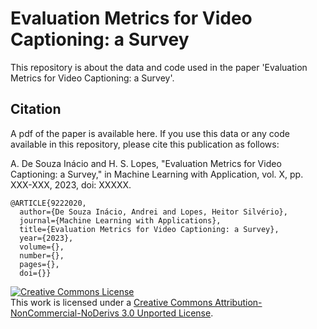 # Evaluation Metrics for Video Captioning: a Survey

This repository is about the data and code used in the paper 'Evaluation Metrics for Video Captioning: a Survey'.





## Citation

A pdf of the paper is available here. If you use this data or any code available in this repository, please cite this publication as follows:


A. De Souza Inácio and H. S. Lopes, "Evaluation Metrics for Video Captioning: a Survey," in Machine Learning with Application, vol. X, pp. XXX-XXX, 2023, doi: XXXXX.

```
@ARTICLE{9222020,
  author={De Souza Inácio, Andrei and Lopes, Heitor Silvério},
  journal={Machine Learning with Applications}, 
  title={Evaluation Metrics for Video Captioning: a Survey}, 
  year={2023},
  volume={},
  number={},
  pages={},
  doi={}}
```


<a rel="license" href="http://creativecommons.org/licenses/by-nc-nd/3.0/"><img alt="Creative Commons License" style="border-width:0" src="https://i.creativecommons.org/l/by-nc-nd/3.0/88x31.png" /></a><br />This work is licensed under a <a rel="license" href="http://creativecommons.org/licenses/by-nc-nd/3.0/">Creative Commons Attribution-NonCommercial-NoDerivs 3.0 Unported License</a>.

